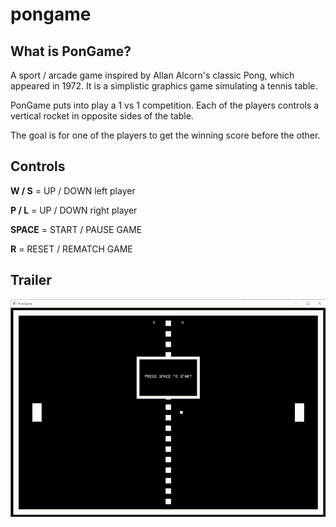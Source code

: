 # pongame

## What is PonGame?
A sport / arcade game inspired by Allan Alcorn's classic Pong, which appeared in 1972. It is a simplistic graphics game simulating a tennis table.

PonGame puts into play a 1 vs 1 competition. Each of the players controls a vertical rocket in opposite sides of the table.

The goal is for one of the players to get the winning score before the other.

## Controls
<b>W / S</b> = UP / DOWN left player

<b>P / L</b> = UP / DOWN right player

<b>SPACE</b> = START / PAUSE GAME

<b>R</b> = RESET / REMATCH GAME

## Trailer
![gif-trailer](docs/preview.gif)
